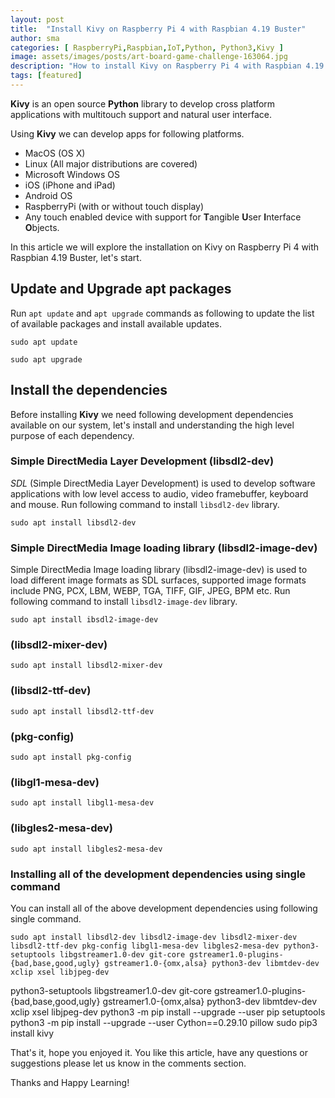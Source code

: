 ```yaml
---
layout: post
title:  "Install Kivy on Raspberry Pi 4 with Raspbian 4.19 Buster"
author: sma
categories: [ RaspberryPi,Raspbian,IoT,Python, Python3,Kivy ]
image: assets/images/posts/art-board-game-challenge-163064.jpg
description: "How to install Kivy on Raspberry Pi 4 with Raspbian 4.19 Buster ?"
tags: [featured]
---
```


**Kivy** is an open source **Python** library to develop cross platform applications with multitouch support and natural user interface.

Using **Kivy** we can develop apps for following platforms.

* MacOS (OS X)
* Linux (All major distributions are covered)
* Microsoft Windows OS
* iOS (iPhone and iPad)
* Android OS
* RaspberryPi (with or without touch display)
* Any touch enabled device with support for **T**angible **U**ser **I**nterface **O**bjects.

In this article we will explore the installation on Kivy on Raspberry Pi 4 with Raspbian 4.19 Buster, let's start.

## Update and Upgrade apt packages

Run `apt update` and `apt upgrade` commands as following to update the list of available packages and install available updates.

```
sudo apt update
```

```
sudo apt upgrade
```

## Install the dependencies 

Before installing **Kivy** we need following development dependencies available on our system, let's install and understanding the high level purpose of each dependency.

### **S**imple **D**irectMedia **L**ayer Development (libsdl2-dev)

*SDL* (Simple DirectMedia Layer Development) is used to develop software applications with low level access to audio, video framebuffer, keyboard and mouse. Run following command to install `libsdl2-dev` library.

```
sudo apt install libsdl2-dev
```

### Simple DirectMedia Image loading library (libsdl2-image-dev)

Simple DirectMedia Image loading library (libsdl2-image-dev) is used to load different image formats as SDL surfaces, supported image formats include PNG, PCX, LBM, WEBP, TGA, TIFF, GIF, JPEG, BPM etc. Run following command to install `libsdl2-image-dev` library.

```
sudo apt install ibsdl2-image-dev
```

### (libsdl2-mixer-dev)

```
sudo apt install libsdl2-mixer-dev
```

### (libsdl2-ttf-dev)

```
sudo apt install libsdl2-ttf-dev
```

### (pkg-config)

```
sudo apt install pkg-config
```

### (libgl1-mesa-dev)

```
sudo apt install libgl1-mesa-dev
```

### (libgles2-mesa-dev)

```
sudo apt install libgles2-mesa-dev
```


### Installing all of the development dependencies using single command

You can install all of the above development dependencies using following single command.

```
sudo apt install libsdl2-dev libsdl2-image-dev libsdl2-mixer-dev libsdl2-ttf-dev pkg-config libgl1-mesa-dev libgles2-mesa-dev python3-setuptools libgstreamer1.0-dev git-core gstreamer1.0-plugins-{bad,base,good,ugly} gstreamer1.0-{omx,alsa} python3-dev libmtdev-dev xclip xsel libjpeg-dev
```





python3-setuptools libgstreamer1.0-dev git-core gstreamer1.0-plugins-{bad,base,good,ugly} gstreamer1.0-{omx,alsa} python3-dev libmtdev-dev xclip xsel libjpeg-dev
python3 -m pip install --upgrade --user pip setuptools
python3 -m pip install --upgrade --user Cython==0.29.10 pillow
sudo pip3 install kivy









That's it, hope you enjoyed it. You like this article, have any questions or suggestions please let us know in the comments section.

Thanks and Happy Learning!
